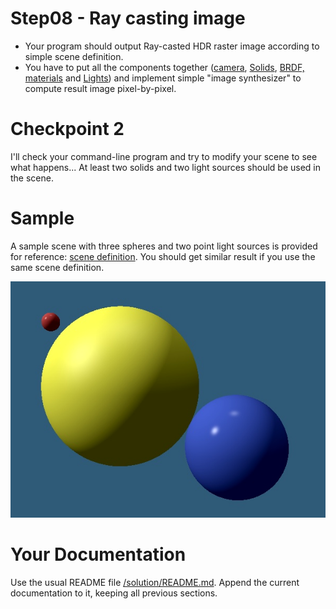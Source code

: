 # Step08 - Ray casting image
* Your program should output Ray-casted HDR raster image according to
  simple scene definition.
* You have to put all the components together ([camera](../s04-Camera),
  [Solids](../s05-Solids), [BRDF, materials](../s06-BRDF) and
  [Lights](../s07-Light)) and implement simple "image synthesizer"
  to compute result image pixel-by-pixel.

# Checkpoint 2
I'll check your command-line program and try to modify your scene
to see what happens... At least two solids and two light sources
should be used in the scene.

# Sample
A sample scene with three spheres and two point light sources
is provided for reference: [scene definition](sample-scene.md).
You should get similar result if you use the same scene definition.

![Sample result](sample-raycasting.jpg)

# Your Documentation
Use the usual README file [/solution/README.md](../solution/README.md).
Append the current documentation to it, keeping all previous sections.
